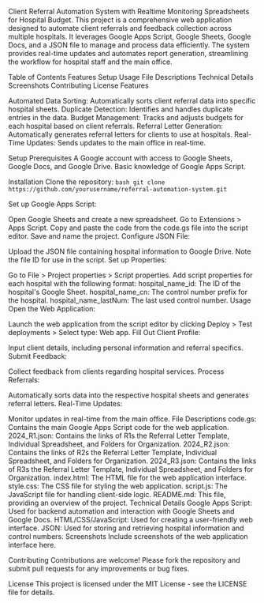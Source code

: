 Client Referral Automation System
with Realtime Monitoring Spreadsheets for Hospital Budget.
This project is a comprehensive web application designed to automate client referrals and feedback collection across multiple hospitals. It leverages Google Apps Script, Google Sheets, Google Docs, and a JSON file to manage and process data efficiently. The system provides real-time updates and automates report generation, streamlining the workflow for hospital staff and the main office.

Table of Contents
Features
Setup
Usage
File Descriptions
Technical Details
Screenshots
Contributing
License
Features

Automated Data Sorting: Automatically sorts client referral data into specific hospital sheets.
Duplicate Detection: Identifies and handles duplicate entries in the data.
Budget Management: Tracks and adjusts budgets for each hospital based on client referrals.
Referral Letter Generation: Automatically generates referral letters for clients to use at hospitals.
Real-Time Updates: Sends updates to the main office in real-time.

Setup
Prerequisites
A Google account with access to Google Sheets, Google Docs, and Google Drive.
Basic knowledge of Google Apps Script.

Installation
Clone the repository:
```bash git clone https://github.com/yourusername/referral-automation-system.git```

Set up Google Apps Script:

Open Google Sheets and create a new spreadsheet.
Go to Extensions > Apps Script.
Copy and paste the code from the code.gs file into the script editor.
Save and name the project.
Configure JSON File:

Upload the JSON file containing hospital information to Google Drive.
Note the file ID for use in the script.
Set up Properties:

Go to File > Project properties > Script properties.
Add script properties for each hospital with the following format:
hospital_name_id: The ID of the hospital's Google Sheet.
hospital_name_cn: The control number prefix for the hospital.
hospital_name_lastNum: The last used control number.
Usage
Open the Web Application:

Launch the web application from the script editor by clicking Deploy > Test deployments > Select type: Web app.
Fill Out Client Profile:

Input client details, including personal information and referral specifics.
Submit Feedback:

Collect feedback from clients regarding hospital services.
Process Referrals:

Automatically sorts data into the respective hospital sheets and generates referral letters.
Real-Time Updates:

Monitor updates in real-time from the main office.
File Descriptions
code.gs: Contains the main Google Apps Script code for the web application.
2024_R1.json: Contains the links of R1s the Referral Letter Template, Individual Spreadsheet, and Folders for Organization.
2024_R2.json: Contains the links of R2s the Referral Letter Template, Individual Spreadsheet, and Folders for Organization.
2024_R3.json: Contains the links of R3s the Referral Letter Template, Individual Spreadsheet, and Folders for Organization.
index.html: The HTML file for the web application interface.
style.css: The CSS file for styling the web application.
script.js: The JavaScript file for handling client-side logic.
README.md: This file, providing an overview of the project.
Technical Details
Google Apps Script: Used for backend automation and interaction with Google Sheets and Google Docs.
HTML/CSS/JavaScript: Used for creating a user-friendly web interface.
JSON: Used for storing and retrieving hospital information and control numbers.
Screenshots
Include screenshots of the web application interface here.

Contributing
Contributions are welcome! Please fork the repository and submit pull requests for any improvements or bug fixes.

License
This project is licensed under the MIT License - see the LICENSE file for details.